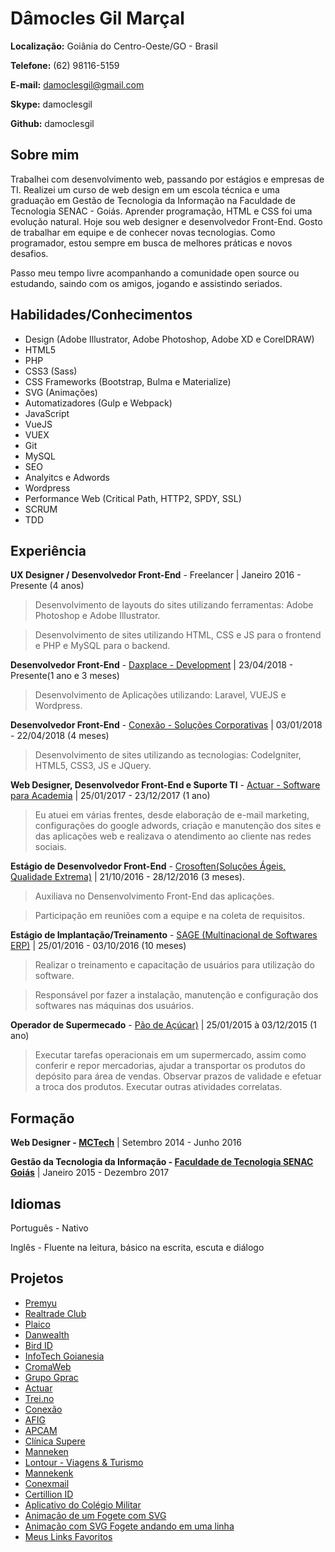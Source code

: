# Dâmocles Gil Marçal

**Localização:** Goiânia do Centro-Oeste/GO - Brasil

**Telefone:** (62) 98116-5159

**E-mail:** damoclesgil@gmail.com

**Skype:** damoclesgil

**Github:** damoclesgil

## Sobre mim

Trabalhei com  desenvolvimento web, passando por estágios e empresas de TI. Realizei um curso de web design em um escola técnica e uma graduação em Gestão de Tecnologia da Informação na Faculdade de Tecnologia SENAC - Goiás. Aprender programação, HTML e CSS foi uma evolução natural. Hoje sou web designer e desenvolvedor Front-End. Gosto de trabalhar em equipe e de conhecer novas tecnologias. Como programador, estou sempre em busca de melhores práticas e novos desafios.

Passo meu tempo livre acompanhando a comunidade open source ou estudando, saindo com os amigos, jogando e assistindo seriados.

## Habilidades/Conhecimentos

- Design (Adobe Illustrator, Adobe Photoshop, Adobe XD e CorelDRAW)
- HTML5
- PHP
- CSS3 (Sass)
- CSS Frameworks (Bootstrap, Bulma e Materialize)
- SVG (Animações)
- Automatizadores (Gulp e Webpack)
- JavaScript
- VueJS
- VUEX
- Git
- MySQL
- SEO
- Analyitcs e Adwords
- Wordpress
- Performance Web (Critical Path, HTTP2, SPDY, SSL)
- SCRUM
- TDD

## Experiência

**UX Designer / Desenvolvedor Front-End** - Freelancer | Janeiro 2016 - Presente (4 anos)

> Desenvolvimento de layouts do sites utilizando ferramentas: Adobe Photoshop e Adobe Illustrator.

> Desenvolvimento de sites utilizando HTML, CSS e JS para o frontend e PHP e MySQL para o backend.

**Desenvolvedor Front-End** - [Daxplace - Development](https://daxplace.com/) | 23/04/2018 - Presente(1 ano e 3 meses)

> Desenvolvimento de Aplicações utilizando: Laravel, VUEJS e Wordpress.

**Desenvolvedor Front-End** - [Conexão - Soluções Corporativas](http://conexaoproweb.com.br/site/) | 03/01/2018 - 22/04/2018 (4 meses)

> Desenvolvimento de sites utilizando as tecnologias: CodeIgniter, HTML5, CSS3, JS e JQuery.

**Web Designer, Desenvolvedor Front-End e Suporte TI** - [Actuar - Software para Academia](https://actuar.com) | 25/01/2017 - 23/12/2017 (1 ano)

> Eu atuei em várias frentes, desde elaboração de e-mail marketing, configurações do google adwords, criação e manutenção dos sites e das aplicações web e realizava o atendimento ao cliente nas redes sociais.

**Estágio de Desenvolvedor Front-End** - [Crosoften(Soluções Ágeis, Qualidade Extrema)](https://crosoften.com/) | 21/10/2016 - 28/12/2016 (3 meses).

> Auxiliava no Densenvolvimento Front-End das aplicações.

> Participação em reuniões com a equipe e na coleta de requisitos.

**Estágio de Implantação/Treinamento** - [SAGE (Multinacional de Softwares ERP)](http://www.sage.com/) | 25/01/2016 - 03/10/2016 (10 meses)

> Realizar o treinamento e capacitação de usuários para utilização do software.

> Responsável por fazer a instalação, manutenção e configuração dos softwares nas máquinas dos usuários.

**Operador de Supermecado** - [Pão de Açúcar)](https://www.paodeacucar.com/) | 25/01/2015 à 03/12/2015 (1 ano)

> Executar tarefas operacionais em um supermercado, assim como conferir e repor mercadorias, ajudar a transportar os produtos do depósito para área de vendas. Observar prazos de validade e efetuar a troca dos produtos. Executar outras atividades correlatas.

## Formação

**Web Designer - [MCTech](http://mctechgoiania.com.br/)** | Setembro 2014 - Junho 2016

**Gestão da Tecnologia da Informação - [Faculdade de Tecnologia SENAC Goiás](https://www.go.senac.br/portal/)** | Janeiro 2015 - Dezembro 2017

## Idiomas

Português - Nativo

Inglês - Fluente na leitura, básico na escrita, escuta e diálogo

## Projetos

- [Premyu](https://premyu.com/) 
- [Realtrade Club](http://realtradeclub.com/dev)
- [Plaico](https://plaico.com/)
- [Danwealth](https://danwealth.com/dev/)
- [Bird ID](https://www.birdid.com.br)
- [InfoTech Goianesia](https://infotechgoianesia.com.br)
- [CromaWeb](https://cromaweb.com.br/)
- [Grupo Gprac](https://grupogprac.com.br/)
- [Actuar](https://actuar.com)
- [Trei.no](http://trei.no/)
- [Conexão](https://conexaopro.com.br/site/)
- [AFIG](https://afig.actuar.com/)
- [APCAM](https://apcam.org.br/home)
- [Clínica Supere](http://supereador.com.br/Home)
- [Manneken](http://mannekentravel.com/)
- [Lontour - Viagens & Turismo](http://www.lontourviagens.com.br/)
- [Mannekenk](http://mannekentravel.com.br/)
- [Conexmail](http://conexmail.com.br/)
- [Certillion ID](https://certillionid.com/)
- [Aplicativo do Colégio Militar](https://play.google.com/store/apps/details?id=io.fpm)
- [Animação de um Fogete com SVG](https://codepen.io/damoclesgil/full/eGWrdq/)
- [Animação com SVG Fogete andando em uma linha](https://codepen.io/damoclesgil/full/Nadazg/)
- [Meus Links Favoritos](https://github.com/damoclesgil/favorites-links)

